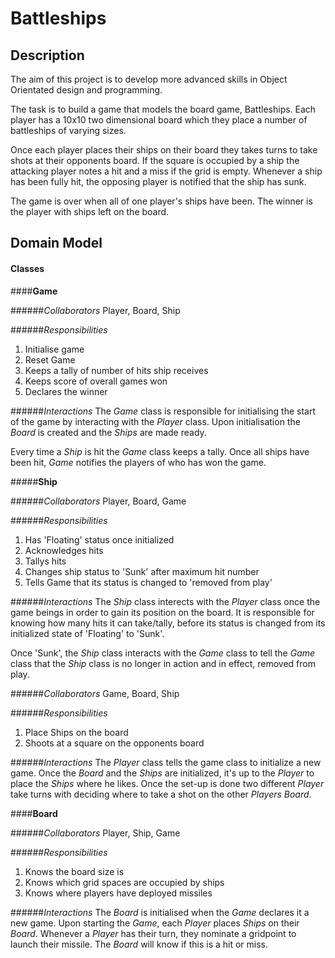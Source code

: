 # Battleships

## Description

The aim of this project is to develop more advanced skills in Object Orientated design and programming.

The task is to build a game that models the board game, Battleships. Each player has a 10x10 two dimensional board which they place a number of battleships of varying sizes.

Once each player places their ships on their board they takes turns to take shots at their opponents board. If the square is occupied by a ship the attacking player notes a hit and a miss if the grid is empty.  Whenever a ship has been fully hit, the opposing player is notified that the ship has sunk.

The game is over when all of one player's ships have been. The winner is the player with ships left on the board.

## Domain Model

#### Classes

####**Game**

######*Collaborators*
Player, Board, Ship

######*Responsibilities*
1. Initialise game
2. Reset Game
3. Keeps a tally of number of hits ship receives
4. Keeps score of overall games won
5. Declares the winner

######*Interactions*
The *Game* class is responsible for initialising the start of the game
by interacting with the *Player* class. Upon initialisation the *Board*
is created and the *Ships* are made ready.

Every time a *Ship* is hit the *Game* class keeps a tally. Once all ships have been hit, *Game* notifies the players of who has won the game.

#####**Ship**

######*Collaborators*
Player, Board, Game

######*Responsibilities*
1. Has 'Floating' status once initialized
2. Acknowledges hits
3. Tallys hits
4. Changes ship status to 'Sunk' after maximum hit number
5. Tells Game that its status is changed to 'removed from play'

######*Interactions*
The *Ship* class interects with the *Player* class once the game beings in order to gain its position on the board. It is responsible for knowing how many hits it can take/tally, before its status is changed from its initialized state of 'Floating' to 'Sunk'.

 Once 'Sunk', the *Ship* class interacts with the *Game* class to tell the *Game* class that the *Ship* class is no longer in action and in effect, removed from play.

######*Collaborators*
Game, Board, Ship

######*Responsibilities*
1. Place Ships on the board
2. Shoots at a square on the opponents board

######*Interactions*
The *Player* class tells the game class to initialize a new game.
Once the *Board* and the *Ships* are initialized, it's up to the *Player* to place the *Ships* where he likes.
Once the set-up is done two different *Player* take turns with deciding where to take a shot on the other *Players* *Board*.

####**Board**

######*Collaborators*
Player, Ship, Game

######*Responsibilities*
1. Knows the board size is
2. Knows which grid spaces are occupied by ships
3. Knows where players have deployed missiles

######*Interactions*
The *Board* is initialised when the *Game* declares it a new game. Upon starting the *Game*, each *Player* places *Ships* on their *Board*.  Whenever a *Player* has their turn, they nominate a gridpoint to launch their missile.  The *Board* will know if this is a hit or miss.


